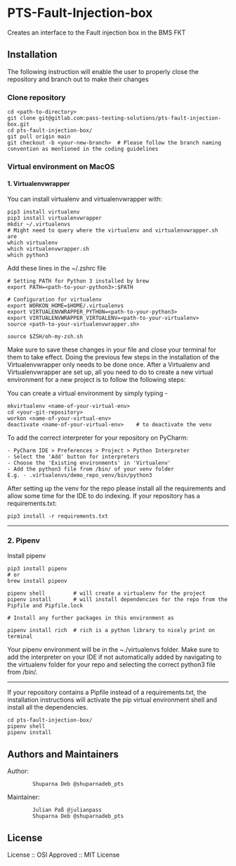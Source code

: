 # PTS-Fault-Injection-box

Creates an interface to the Fault injection box in the BMS FKT

## Installation
The following instruction will enable the user to properly close the repository and branch out to make their changes

### Clone repository
```
cd <path-to-directory>
git clone git@gitlab.com:pass-testing-solutions/pts-fault-injection-box.git
cd pts-fault-injection-box/
git pull origin main
git checkout -b <your-new-branch>  # Please follow the branch naming convention as mentioned in the coding guidelines

```
### Virtual environment on MacOS

#### 1. Virtualenvwrapper
You can install virtualenv and virtualenvwrapper with:
```
pip3 install virtualenv
pip3 install virtualenvwrapper
mkdir ~/.virtualenvs
# Might need to query where the virtualenv and virtualenvwrapper.sh are
which virtualenv
which virtualenvwrapper.sh
which python3
```
Add these lines in the ~/.zshrc file 
````
# Setting PATH for Python 3 installed by brew
export PATH=<path-to-your-python3>:$PATH

# Configuration for virtualenv
export WORKON_HOME=$HOME/.virtualenvs
export VIRTUALENVWRAPPER_PYTHON=<path-to-your-python3>
export VIRTUALENVWRAPPER_VIRTUALENV=<path-to-your-virtualenv>
source <path-to-your-virtualenvwrapper.sh>

source $ZSH/oh-my-zsh.sh
````
Make sure to save these changes in your file and close your terminal for them to take effect.
Doing the previous few steps in the installation of the Virtualenvwrapper only needs to be done once.
After a Virtualenv and Virtualenvwrapper are set up, all you need to do to create a new virtual environment for a new
project is to follow the following steps:

You can create a virtual environment by simply typing -
```
mkvirtualenv <name-of-your-virtual-env>
cd <your-git-repository>
workon <name-of-your-virtual-env>
deactivate <name-of-your-virtual-env>    # to deactivate the venv
```
To add the correct interpreter for your repository on PyCharm:
```
- PyCharm IDE > Preferences > Project > Python Interpreter
- Select the 'Add' button for interpreters
- Choose the 'Existing environments' in 'Virtualenv'
- Add the python3 file from /bin/ of your venv folder
E.g. - .virtualenvs/demo_repo_venv/bin/python3
```
After setting up the venv for the repo please install all the 
requirements and allow some time for the IDE to do indexing. If your repository has a requirements.txt: 
```
pip3 install -r requirements.txt
```

***
### 2. Pipenv

Install pipenv
```
pip3 install pipenv 
# or
brew install pipenv

pipenv shell         # will create a virtualenv for the project
pipenv install       # will install dependencies for the repo from the Pipfile and Pipfile.lock

# Install any further packages in this environment as

pipenv install rich  # rich is a python library to nicely print on terminal
```
Your pipenv environment will be in the ~./virtualenvs folder.
Make sure to add the interpreter on your IDE if not automatically added by navigating to the virtualenv folder for your repo and selecting the correct python3 file from /bin/.

***

If your repository contains a Pipfile instead of a requirements.txt, the installation instructions will activate the pip virtual environment shell and install all the dependencies.
```
cd pts-fault-injection-box/
pipenv shell
pipenv install
```

## Authors and Maintainers

Author:
            
            Shuparna Deb @shuparnadeb_pts

Maintainer:

            Julian Paß @julianpass
            Shuparna Deb @shuparnadeb_pts


## License
License :: OSI Approved :: MIT License
